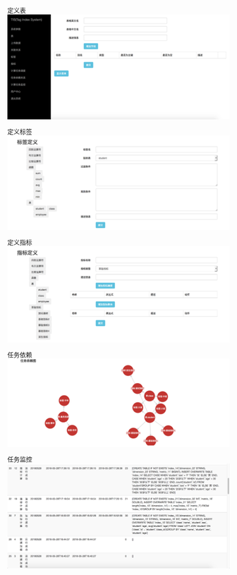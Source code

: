 
定义表
![定义表](https://github.com/anshishagua/dataAnalysis/blob/master/src/main/resources/screenshots/tableDefine.png)

定义标签
![定义表](https://github.com/anshishagua/dataAnalysis/blob/master/src/main/resources/screenshots/tagDefine.png)


定义指标
![定义表](https://github.com/anshishagua/dataAnalysis/blob/master/src/main/resources/screenshots/indexDefine.png)

任务依赖
![定义表](https://github.com/anshishagua/dataAnalysis/blob/master/src/main/resources/screenshots/taskDependency.png)

任务监控
![定义表](https://github.com/anshishagua/dataAnalysis/blob/master/src/main/resources/screenshots/taskExecution.png)
